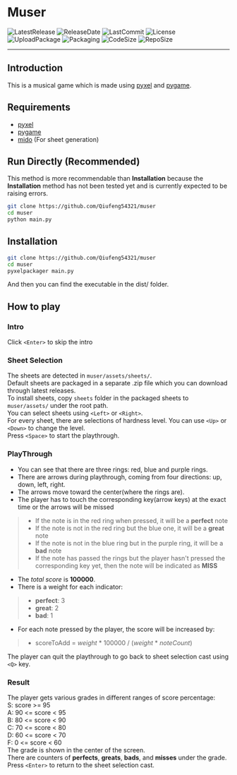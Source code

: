 # Muser

![LatestRelease](<https://img.shields.io/github/v/release/Qiufeng54321/muser?label=latest%20release&style=flat-square>)
![ReleaseDate](<https://img.shields.io/github/release-date/Qiufeng54321/muser?style=flat-square>)
![LastCommit](<https://img.shields.io/github/last-commit/Qiufeng54321/muser?style=flat-square>)
![License](https://img.shields.io/pypi/l/muser?style=flat-square)
![UploadPackage](<https://img.shields.io/github/workflow/status/Qiufeng54321/muser/Upload Python Package?label=package%20upload&style=flat-square>)
![Packaging](<https://img.shields.io/github/workflow/status/Qiufeng54321/muser/Python package?label=package&style=flat-square>)
![CodeSize](<https://img.shields.io/github/languages/code-size/Qiufeng54321/muser?style=flat-square>)
![RepoSize](<https://img.shields.io/github/repo-size/Qiufeng54321/muser?style=flat-square>)

------

## Introduction

This is a musical game which is made using [pyxel](https://pypi.org/project/pyxel/) and [pygame](https://pypi.org/project/pygame/).

## Requirements

+ [pyxel](https://pypi.org/project/pyxel/)
+ [pygame](https://pypi.org/project/pygame/)
+ [mido](https://pypi.org/project/mido/) (For sheet generation)

## Run Directly (Recommended)

This method is more recommendable than **Installation** because the **Installation** method has not been tested yet and is currently expected to be raising errors.

```bash
git clone https://github.com/Qiufeng54321/muser
cd muser
python main.py
```

## Installation

```bash
git clone https://github.com/Qiufeng54321/muser
cd muser
pyxelpackager main.py
```

And then you can find the executable in the dist/ folder.  

## How to play

### Intro

Click `<Enter>` to skip the intro

### Sheet Selection

The sheets are detected in `muser/assets/sheets/`.  
Default sheets are packaged in a separate .zip file which you can download through latest releases.  
To install sheets, copy `sheets` folder in the packaged sheets to `muser/assets/` under the root path.  
You can select sheets using `<Left>` or `<Right>`.  
For every sheet, there are selections of hardness level. You can use `<Up>` or `<Down>` to change the level.  
Press `<Space>` to start the playthrough.

### PlayThrough

+ You can see that there are three rings: red, blue and purple rings.  
+ There are arrows during playthrough, coming from four directions: up, down, left, right.  
+ The arrows move toward the center(where the rings are).  
+ The player has to touch the corresponding key(arrow keys) at the exact time or the arrows will be missed

> + If the note is in the red ring when pressed, it will be a **perfect** note
> + If the note is not in the red ring but the blue one, it will be a **great** note
> + If the note is not in the blue ring but in the purple ring, it will be a **bad** note
> + If the note has passed the rings but the player hasn't pressed the corresponding key yet, then the note will be indicated as **MISS**
>
+ The *total score* is **100000**.
+ There is a weight for each indicator:
>
> + **perfect**: 3
> + **great**: 2
> + **bad**: 1
>
+ For each note pressed by the player, the score will be increased by:  

> + scoreToAdd = *weight* * 100000 / (*weight* \* *noteCount*)

The player can quit the playthrough to go back to sheet selection cast using `<Q>` key.

### Result

The player gets various grades in different ranges of score percentage:  
S: score >= 95  
A: 90 <= score < 95  
B: 80 <= score < 90  
C: 70 <= score < 80  
D: 60 <= score < 70  
F: 0 <= score < 60  
The grade is shown in the center of the screen.  
There are counters of **perfects**, **greats**, **bads**, and **misses** under the grade.  
Press `<Enter>` to return to the sheet selection cast.
